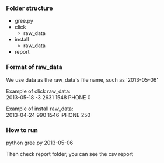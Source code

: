 ### Folder structure

- gree.py
- click
  - raw_data
- install
  - raw_data
- report

### Format of raw_data

We use data as the raw_data's file name, such as '2013-05-06'  

Example of click raw_data:  
2013-05-18	-3	2631	1548	PHONE	0

Example of install raw_data:  
2013-04-24	990	1546	iPHONE	250

### How to run

python gree.py 2013-05-06  

Then check report folder, you can see the csv report